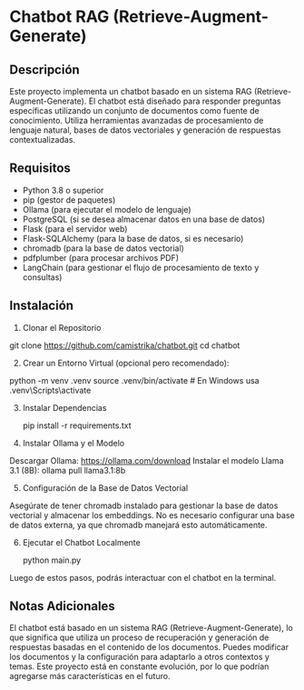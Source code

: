 # Chatbot RAG (Retrieve-Augment-Generate)

## Descripción

Este proyecto implementa un chatbot basado en un sistema RAG (Retrieve-Augment-Generate). El chatbot está diseñado para responder preguntas específicas utilizando un conjunto de documentos como fuente de conocimiento. Utiliza herramientas avanzadas de procesamiento de lenguaje natural, bases de datos vectoriales y generación de respuestas contextualizadas.

## Requisitos

- Python 3.8 o superior
- pip (gestor de paquetes)
- Ollama (para ejecutar el modelo de lenguaje)
- PostgreSQL (si se desea almacenar datos en una base de datos)
- Flask (para el servidor web)
- Flask-SQLAlchemy (para la base de datos, si es necesario)
- chromadb (para la base de datos vectorial)
- pdfplumber (para procesar archivos PDF)
- LangChain (para gestionar el flujo de procesamiento de texto y consultas)

## Instalación

1. Clonar el Repositorio

git clone https://github.com/camistrika/chatbot.git
cd chatbot

2. Crear un Entorno Virtual (opcional pero recomendado):
   
python -m venv .venv
source .venv/bin/activate  # En Windows usa .venv\Scripts\activate

3. Instalar Dependencias
   
   pip install -r requirements.txt
   
4. Instalar Ollama y el Modelo

Descargar Ollama: https://ollama.com/download
Instalar el modelo Llama 3.1 (8B): ollama pull llama3.1:8b

5. Configuración de la Base de Datos Vectorial

Asegúrate de tener chromadb instalado para gestionar la base de datos vectorial y almacenar los embeddings. No es necesario configurar una base de datos externa, ya que chromadb manejará esto automáticamente.

6. Ejecutar el Chatbot Localmente 
   
   python main.py

Luego de estos pasos, podrás interactuar con el chatbot en la terminal.


## Notas Adicionales
El chatbot está basado en un sistema RAG (Retrieve-Augment-Generate), lo que significa que utiliza un proceso de recuperación y generación de respuestas basadas en el contenido de los documentos.
Puedes modificar los documentos y la configuración para adaptarlo a otros contextos y temas.
Este proyecto está en constante evolución, por lo que podrían agregarse más características en el futuro.




